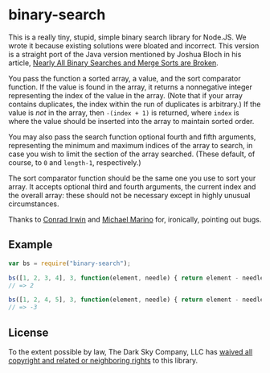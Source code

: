 binary-search
=============

This is a really tiny, stupid, simple binary search library for Node.JS. We wrote it because existing solutions were bloated and incorrect. This version is a straight port of the Java version mentioned by Joshua Bloch in his article, [Nearly All Binary Searches and Merge Sorts are Broken](http://googleresearch.blogspot.com/2006/06/extra-extra-read-all-about-it-nearly.html).

You pass the function a sorted array, a value, and the sort comparator function. If the value is found in the array, it returns a nonnegative integer representing the index of the value in the array. (Note that if your array contains duplicates, the index within the run of duplicates is arbitrary.) If the value is _not_ in the array, then `-(index + 1)` is returned, where `index` is where the value should be inserted into the array to maintain sorted order.

You may also pass the search function optional fourth and fifth arguments, representing the minimum and maximum indices of the array to search, in case you wish to limit the section of the array searched. (These default, of course, to `0` and `length-1`, respectively.)

The sort comparator function should be the same one you use to sort your array. It accepts optional third and fourth arguments, the current index and the overall array: these should not be necessary except in highly unusual circumstances.

Thanks to [Conrad Irwin](https://github.com/ConradIrwin) and [Michael Marino](https://github.com/mgmarino) for, ironically, pointing out bugs.

Example
-------

```js
var bs = require("binary-search");

bs([1, 2, 3, 4], 3, function(element, needle) { return element - needle; });
// => 2

bs([1, 2, 4, 5], 3, function(element, needle) { return element - needle; });
// => -3
```

License
-------

To the extent possible by law, The Dark Sky Company, LLC has [waived all
copyright and related or neighboring rights][cc0] to this library.

[cc0]: http://creativecommons.org/publicdomain/zero/1.0/
